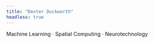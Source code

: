 ```yaml
---
title: "Dexter Duckworth"
headless: true
---
```


Machine Learning · Spatial Computing · Neurotechnology
